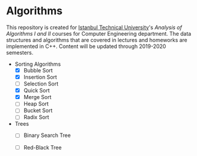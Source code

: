 # Algorithms

This repository is created for [Istanbul Technical University](http://global.itu.edu.tr/)'s _Analysis of Algorithms I and II_ courses for Computer Engineering department.
The data structures and algorithms that are covered in lectures and homeworks are implemented in C++.
Content will be updated through 2019-2020 semesters.

- Sorting Algorithms
  - [x] Bubble Sort
  - [x] Insertion Sort
  - [ ] Selection Sort
  - [x] Quick Sort
  - [x] Merge Sort
  - [ ] Heap Sort
  - [ ] Bucket Sort
  - [ ] Radix Sort
  
- Trees
  - [ ] Binary Search Tree
  - [ ] Red-Black Tree

